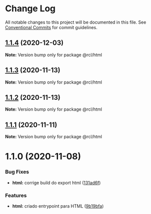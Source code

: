 # Change Log

All notable changes to this project will be documented in this file.
See [Conventional Commits](https://conventionalcommits.org) for commit guidelines.

## [1.1.4](https://github.com/pdrmdrs/react-component-library/compare/@rcl/html@1.1.3...@rcl/html@1.1.4) (2020-12-03)

**Note:** Version bump only for package @rcl/html





## [1.1.3](https://github.com/pdrmdrs/react-component-library/compare/@rcl/html@1.1.2...@rcl/html@1.1.3) (2020-11-13)

**Note:** Version bump only for package @rcl/html





## [1.1.2](https://github.com/pdrmdrs/react-component-library/compare/@rcl/html@1.1.1...@rcl/html@1.1.2) (2020-11-13)

**Note:** Version bump only for package @rcl/html





## [1.1.1](https://github.com/pdrmdrs/react-component-library/compare/@rcl/html@1.1.0...@rcl/html@1.1.1) (2020-11-11)

**Note:** Version bump only for package @rcl/html





# 1.1.0 (2020-11-08)


### Bug Fixes

* **html:** corrige build do export html ([131ad6f](https://github.com/pdrmdrs/react-component-library/commit/131ad6f5aa5e4c0361832399510722b413e09a00))


### Features

* **html:** criado entrypoint para HTML ([9b19bfa](https://github.com/pdrmdrs/react-component-library/commit/9b19bfac9eb73cd870003c6a1585a6750b1d2b6a))
